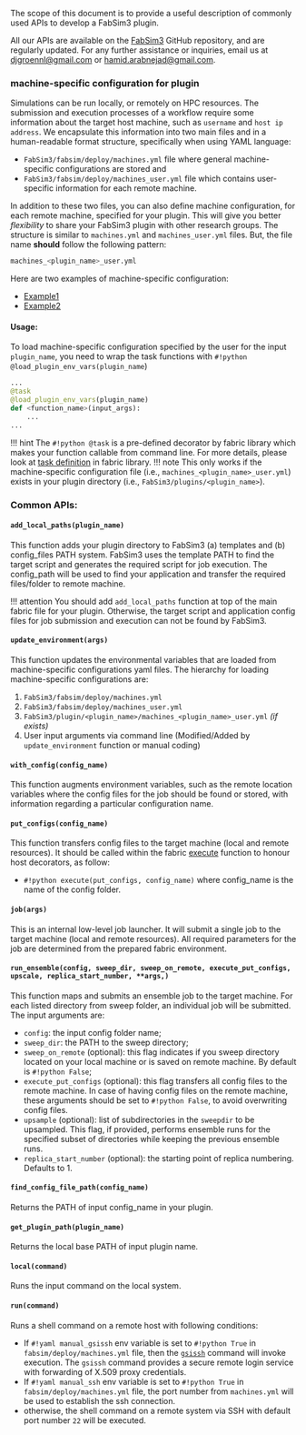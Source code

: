 
The scope of this document is to provide a useful description of commonly used APIs to develop a FabSim3 plugin.

All our APIs are available on the [FabSim3](https://github.com/djgroen/FabSim3) GitHub repository, and are regularly updated. For any further assistance or inquiries, email us at <djgroennl@gmail.com> or <hamid.arabnejad@gmail.com>.

### machine-specific configuration for plugin

Simulations can be run locally, or remotely on HPC resources. The submission and execution processes of a workflow require some information about the target host machine, such as `username` and `host ip address`. We encapsulate this information into two main files and in a human-readable format structure, specifically when using YAML language:

* `FabSim3/fabsim/deploy/machines.yml` file where general machine-specific configurations are stored and
* `FabSim3/fabsim/deploy/machines_user.yml` file which contains user-specific information for each remote machine.

In addition to these two files, you can also define machine configuration, for each remote machine, specified for your plugin. This will give you better *flexibility* to share your FabSim3 plugin with other research groups. The structure is similar to `machines.yml` and `machines_user.yml` files. But, the file name **should** follow the following pattern:
```sh
machines_<plugin_name>_user.yml
```

Here are two examples of machine-specific configuration: 

* [Example1](https://github.com/djgroen/FabFlee/blob/master/machines_FabFlee_user_example.yml) 
* [Example2](https://github.com/djgroen/FabCovid19/blob/master/machines_FabCovid19_user_example.yml)

#### Usage:
To load machine-specific configuration specified by the user for the input `plugin_name`, you need to wrap the task functions with `#!python @load_plugin_env_vars(plugin_name`)
```python
...
@task
@load_plugin_env_vars(plugin_name)
def <function_name>(input_args):
    ...
...
```
!!! hint
	The `#!python @task` is a pre-defined decorator by fabric library which makes your function callable from command line. For more details, please look at [task definition](https://docs.fabfile.org/en/1.12.1/usage/tasks.html#the-task-decorator) in fabric library.
!!! note
	This only works if the machine-specific configuration file (i.e., `machines_<plugin_name>_user.yml`) exists in your plugin directory (i.e., `FabSim3/plugins/<plugin_name>`).

### Common APIs:

#### **`add_local_paths(plugin_name)`**
This function adds your plugin directory to FabSim3 (a) templates and (b) config_files PATH system. FabSim3 uses the template PATH to find the target script and generates the required script for job execution. The config_path will be used to find your application and transfer the required files/folder to remote machine.

!!! attention
	You should add `add_local_paths` function at top of the main fabric file for your plugin. Otherwise, the target script and application config files for job submission and execution can not be found by FabSim3.

#### **`update_environment(args)`**	
This function updates the environmental variables that are loaded from machine-specific configurations yaml files. The hierarchy for loading machine-specific configurations are:

1. `FabSim3/fabsim/deploy/machines.yml`
2. `FabSim3/fabsim/deploy/machines_user.yml`
3. `FabSim3/plugin/<plugin_name>/machines_<plugin_name>_user.yml` *(if exists)*
4. User input arguments via command line (Modified/Added by `update_environment` function or manual coding)

#### **`with_config(config_name)`**	
This function augments environment variables, such as the remote location variables where the config files for the job should be found or stored, with information regarding a particular configuration name.

#### **`put_configs(config_name)`**	
This function transfers config files to the target machine (local and remote resources). It should be called within the fabric [execute](https://docs.fabfile.org/en/1.14/api/core/tasks.html#fabric.tasks.execute) function to honour host decorators, as follow:

* `#!python execute(put_configs, config_name)` where config_name is the name of the config folder.

#### **`job(args)`**
This is an internal low-level job launcher. It will submit a single job to the target machine (local and remote resources). All required parameters for the job are determined from the prepared fabric environment.

#### **`run_ensemble(config, sweep_dir, sweep_on_remote, execute_put_configs, upscale, replica_start_number, **args,)`**
This function maps and submits an ensemble job to the target machine. For each listed directory from sweep folder, an individual job will be submitted. The input arguments are:

* `config`: the input config folder name;
* `sweep_dir`: the PATH to the sweep directory;
* `sweep_on_remote` (optional): this flag indicates if you sweep directory located on your local machine or is saved on remote machine. By default is `#!python False`;
* `execute_put_configs` (optional): this flag transfers all config files to the remote machine. In case of having config files on the remote machine, these arguments should be set to `#!python False`, to avoid overwriting config files.
* `upsample` (optional): list of subdirectories in the `sweepdir` to be upsampled. This flag, if provided, performs ensemble runs for the specified subset of directories while keeping the previous ensemble runs.
* `replica_start_number` (optional): the starting point of replica numbering. Defaults to 1.

#### **`find_config_file_path(config_name)`**
Returns the PATH of input config_name in your plugin.

#### **`get_plugin_path(plugin_name)`**
Returns the local base PATH of input plugin name.

#### **`local(command)`**
Runs the input command on the local system.

#### **`run(command)`**
Runs a shell command on a remote host with following conditions:

* If `#!yaml manual_gsissh` env variable is set to `#!python True` in `fabsim/deploy/machines.yml` file, then the [`gsissh`](https://linux.die.net/man/1/gsissh) command will invoke execution. The `gsissh` command provides a secure remote login service with forwarding of X.509 proxy credentials.
* If `#!yaml manual_ssh` env variable is set to `#!python True` in `fabsim/deploy/machines.yml` file, the port number from `machines.yml` will be used to establish the ssh connection.
* otherwise, the shell command on a remote system via SSH with default port number `22` will be executed.


